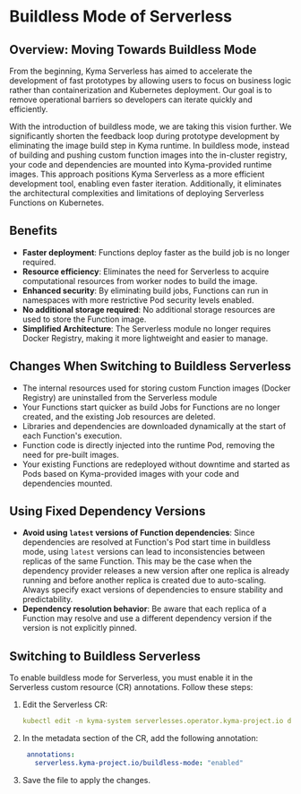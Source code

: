 # Buildless Mode of Serverless

## Overview: Moving Towards Buildless Mode

From the beginning, Kyma Serverless has aimed to accelerate the development of fast prototypes by allowing users to focus on business logic rather than containerization and Kubernetes deployment. Our goal is to remove operational barriers so developers can iterate quickly and efficiently.

With the introduction of buildless mode, we are taking this vision further. We significantly shorten the feedback loop during prototype development by eliminating the image build step in Kyma runtime. In buildless mode, instead of building and pushing custom function images into the in-cluster registry, your code and dependencies are mounted into Kyma-provided runtime images. This approach positions Kyma Serverless as a more efficient development tool, enabling even faster iteration. Additionally, it eliminates the architectural complexities and limitations of deploying Serverless Functions on Kubernetes.

## Benefits

- **Faster deployment**: Functions deploy faster as the build job is no longer required.
- **Resource efficiency**: Eliminates the need for Serverless to acquire computational resources from worker nodes to build the image.
- **Enhanced security**: By eliminating build jobs, Functions can run in namespaces with more restrictive Pod security levels enabled.
- **No additional storage required**: No additional storage resources are used to store the Function image.
- **Simplified Architecture**: The Serverless module no longer requires Docker Registry, making it more lightweight and easier to manage.

## Changes When Switching to Buildless Serverless

- The internal resources used for storing custom Function images (Docker Registry) are uninstalled from the Serverless module
- Your Functions start quicker as build Jobs for Functions are no longer created, and the existing Job resources are deleted.
- Libraries and dependencies are downloaded dynamically at the start of each Function's execution.
- Function code is directly injected into the runtime Pod, removing the need for pre-built images.
- Your existing Functions are redeployed without downtime and started as Pods based on Kyma-provided images with your code and dependencies mounted.

## Using Fixed Dependency Versions

- **Avoid using `latest` versions of Function dependencies**: Since dependencies are resolved at Function's Pod start time in buildless mode, using `latest` versions can lead to inconsistencies between replicas of the same Function. This may be the case when the dependency provider releases a new version after one replica is already running and before another replica is created due to auto-scaling.  Always specify exact versions of dependencies to ensure stability and predictability.
- **Dependency resolution behavior**: Be aware that each replica of a Function may resolve and use a different dependency version if the version is not explicitly pinned.

## Switching to Buildless Serverless

To enable buildless mode for Serverless, you must enable it in the Serverless custom resource (CR) annotations. Follow these steps:

1. Edit the Serverless CR:
   ```yaml
   kubectl edit -n kyma-system serverlesses.operator.kyma-project.io default
   ```
   
2. In the metadata section of the CR, add the following annotation:
   ```yaml
    annotations:
      serverless.kyma-project.io/buildless-mode: "enabled"
   ```

3. Save the file to apply the changes.